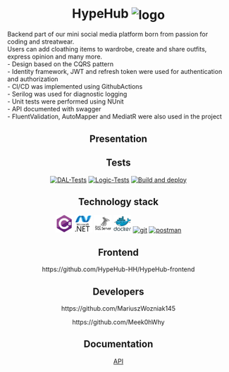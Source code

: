 <h1 align="center">HypeHub <img align="center" alt="logo" width="50px" src="https://github.com/HypeHub-HH/HypeHub-backend/assets/119299967/926fff61-999d-45b5-949f-6398f0c725af" /></h1>
<p>Backend part of our mini social media platform born from passion for coding and streatwear. </br>
Users can add cloathing items to wardrobe, create and share outfits, express opinion and many more.</br>
- Design based on the CQRS pattern</br>
- Identity framework, JWT and refresh token were used for authentication and authorization</br>
- CI/CD was implemented using GithubActions</br>
- Serilog was used for diagnostic logging</br>
- Unit tests were performed using NUnit</br>
- API documented with swagger</br>
- FluentValidation, AutoMapper and MediatR were also used in the project</br>
</p>

<!--
Link do strony
-->

<h2 align="center">Presentation</h2>
<!--
Nagrac gifa z wygladem i funkcjonalnosciami strony
-->
<div align="center">
  <h2>Tests</h2>
  <p>
    <a href="https://github.com/HypeHub-HH/HypeHub-backend/actions/workflows/DAL-Tests.yml"><img src="https://github.com/HypeHub-HH/HypeHub-backend/actions/workflows/DAL-Tests.yml/badge.svg?branch=main" alt="DAL-Tests"></a>
    <a href="https://github.com/HypeHub-HH/HypeHub-backend/actions/workflows/Logic-Tests.yml"><img src="https://github.com/HypeHub-HH/HypeHub-backend/actions/workflows/Logic-Tests.yml/badge.svg?branch=main" alt="Logic-Tests"></a>
    <a href="https://github.com/HypeHub-HH/HypeHub-backend/actions/workflows/main_hypehubbackend.yml"><img src="https://github.com/HypeHub-HH/HypeHub-backend/actions/workflows/main_hypehubbackend.yml/badge.svg?branch=main" alt="Build and deploy"></a>
  </p>
</div>
<h2 align="center">Technology stack</h2>
<p align="center">
  <a href="https://www.w3schools.com/cs/" target="_blank" rel="noreferrer"> <img src="https://raw.githubusercontent.com/devicons/devicon/master/icons/csharp/csharp-original.svg" alt="csharp" width="40" height="40"/></a>
  <a href="https://dotnet.microsoft.com/" target="_blank" rel="noreferrer"> <img src="https://raw.githubusercontent.com/devicons/devicon/master/icons/dot-net/dot-net-original-wordmark.svg" alt="dotnet" width="40" height="40"/></a>
  <a href="https://www.microsoft.com/pl-pl/sql-server" target="_blank" rel="noreferrer"> <img src="https://raw.githubusercontent.com/devicons/devicon/master/icons/microsoftsqlserver/microsoftsqlserver-plain-wordmark.svg" alt="microsoftsqlserver" width="40" height="40"/></a>
  <a href="https://www.docker.com/" target="_blank" rel="noreferrer"> <img src="https://raw.githubusercontent.com/devicons/devicon/master/icons/docker/docker-original-wordmark.svg" alt="docker" width="40" height="40"/></a>
  <a href="https://git-scm.com/" target="_blank" rel="noreferrer"> <img src="https://www.vectorlogo.zone/logos/git-scm/git-scm-icon.svg" alt="git" width="40" height="40"/></a>
  <a href="https://postman.com" target="_blank" rel="noreferrer"> <img src="https://www.vectorlogo.zone/logos/getpostman/getpostman-icon.svg" alt="postman" width="40" height="40"/></a> 
</p>

<h2 align="center">Frontend</h2>
<p align="center">https://github.com/HypeHub-HH/HypeHub-frontend</p>

<h2 align="center">Developers</h2>
<p align="center">https://github.com/MariuszWozniak145</p>
<p align="center">https://github.com/Meek0hWhy</p>
<h2 align="center">Documentation</h2>
<p align="center">
  <a align="center" href="https://hypehubbackend.azurewebsites.net/swagger/index.html" target="_blank" rel="noreferrer">API</a>
</p>
<!--
<p align="center">
  <a align="center" href="https://postman.com" target="_blank" rel="noreferrer">Class diagram</a>
</p>
<p align="center">
  <a align="center" href="https://postman.com" target="_blank" rel="noreferrer">Database diagram</a>
-->
</p>
<!--
CI ikonka
-->

